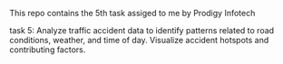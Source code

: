 This repo contains the 5th task assiged to me by Prodigy Infotech

task 5:
Analyze traffic accident data to identify patterns related to road conditions, weather, and time of day. Visualize accident hotspots and contributing factors.
